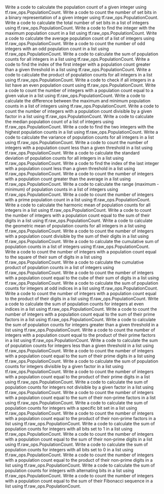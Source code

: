 Write a code to calculate the population count of a given integer using tf.raw_ops.PopulationCount.
Write a code to count the number of set bits in a binary representation of a given integer using tf.raw_ops.PopulationCount.
Write a code to calculate the total number of set bits in a list of integers using tf.raw_ops.PopulationCount.
Write a code to find the integer with the maximum population count in a list using tf.raw_ops.PopulationCount.
Write a code to calculate the average population count of a list of integers using tf.raw_ops.PopulationCount.
Write a code to count the number of odd integers with an odd population count in a list using tf.raw_ops.PopulationCount.
Write a code to calculate the sum of population counts for all integers in a list using tf.raw_ops.PopulationCount.
Write a code to find the index of the first integer with a population count greater than a given threshold in a list using tf.raw_ops.PopulationCount.
Write a code to calculate the product of population counts for all integers in a list using tf.raw_ops.PopulationCount.
Write a code to check if all integers in a list have an even population count using tf.raw_ops.PopulationCount.
Write a code to count the number of integers with a population count equal to a given value in a list using tf.raw_ops.PopulationCount.
Write a code to calculate the difference between the maximum and minimum population counts in a list of integers using tf.raw_ops.PopulationCount.
Write a code to count the number of integers with a population count divisible by a given factor in a list using tf.raw_ops.PopulationCount.
Write a code to calculate the median population count of a list of integers using tf.raw_ops.PopulationCount.
Write a code to find the two integers with the highest population counts in a list using tf.raw_ops.PopulationCount.
Write a code to calculate the variance of population counts for all integers in a list using tf.raw_ops.PopulationCount.
Write a code to count the number of integers with a population count less than a given threshold in a list using tf.raw_ops.PopulationCount.
Write a code to calculate the standard deviation of population counts for all integers in a list using tf.raw_ops.PopulationCount.
Write a code to find the index of the last integer with a population count less than a given threshold in a list using tf.raw_ops.PopulationCount.
Write a code to count the number of integers with a population count greater than the average in a list using tf.raw_ops.PopulationCount.
Write a code to calculate the range (maximum - minimum) of population counts in a list of integers using tf.raw_ops.PopulationCount.
Write a code to count the number of integers with a prime population count in a list using tf.raw_ops.PopulationCount.
Write a code to calculate the harmonic mean of population counts for all integers in a list using tf.raw_ops.PopulationCount.
Write a code to count the number of integers with a population count equal to the sum of their digits in a list using tf.raw_ops.PopulationCount.
Write a code to calculate the geometric mean of population counts for all integers in a list using tf.raw_ops.PopulationCount.
Write a code to count the number of integers with a population count divisible by the sum of their digits in a list using tf.raw_ops.PopulationCount.
Write a code to calculate the cumulative sum of population counts in a list of integers using tf.raw_ops.PopulationCount.
Write a code to count the number of integers with a population count equal to the square of their sum of digits in a list using tf.raw_ops.PopulationCount.
Write a code to calculate the cumulative product of population counts in a list of integers using tf.raw_ops.PopulationCount.
Write a code to count the number of integers with a population count equal to the cube of their sum of digits in a list using tf.raw_ops.PopulationCount.
Write a code to calculate the sum of population counts for integers at odd indices in a list using tf.raw_ops.PopulationCount.
Write a code to count the number of integers with a population count equal to the product of their digits in a list using tf.raw_ops.PopulationCount.
Write a code to calculate the sum of population counts for integers at even indices in a list using tf.raw_ops.PopulationCount.
Write a code to count the number of integers with a population count equal to the sum of their prime factors in a list using tf.raw_ops.PopulationCount.
Write a code to calculate the sum of population counts for integers greater than a given threshold in a list using tf.raw_ops.PopulationCount.
Write a code to count the number of integers with a population count equal to the product of their prime factors in a list using tf.raw_ops.PopulationCount.
Write a code to calculate the sum of population counts for integers less than a given threshold in a list using tf.raw_ops.PopulationCount.
Write a code to count the number of integers with a population count equal to the sum of their prime digits in a list using tf.raw_ops.PopulationCount.
Write a code to calculate the sum of population counts for integers divisible by a given factor in a list using tf.raw_ops.PopulationCount.
Write a code to count the number of integers with a population count equal to the product of their prime digits in a list using tf.raw_ops.PopulationCount.
Write a code to calculate the sum of population counts for integers not divisible by a given factor in a list using tf.raw_ops.PopulationCount.
Write a code to count the number of integers with a population count equal to the sum of their non-prime factors in a list using tf.raw_ops.PopulationCount.
Write a code to calculate the sum of population counts for integers with a specific bit set in a list using tf.raw_ops.PopulationCount.
Write a code to count the number of integers with a population count equal to the product of their non-prime factors in a list using tf.raw_ops.PopulationCount.
Write a code to calculate the sum of population counts for integers with all bits set to 1 in a list using tf.raw_ops.PopulationCount.
Write a code to count the number of integers with a population count equal to the sum of their non-prime digits in a list using tf.raw_ops.PopulationCount.
Write a code to calculate the sum of population counts for integers with all bits set to 0 in a list using tf.raw_ops.PopulationCount.
Write a code to count the number of integers with a population count equal to the product of their non-prime digits in a list using tf.raw_ops.PopulationCount.
Write a code to calculate the sum of population counts for integers with alternating bits in a list using tf.raw_ops.PopulationCount.
Write a code to count the number of integers with a population count equal to the sum of their Fibonacci sequence in a list using tf.raw_ops.PopulationCount.